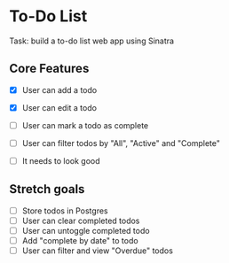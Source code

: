 # To-Do List

Task: build a to-do list web app using Sinatra

## Core Features

- [x] User can add a todo
- [x] User can edit a todo
- [ ] User can mark a todo as complete
- [ ] User can filter todos by "All", "Active" and "Complete"
- [ ] It needs to look good


## Stretch goals

- [ ] Store todos in Postgres
- [ ] User can clear completed todos
- [ ] User can untoggle completed todo
- [ ] Add "complete by date" to todo
- [ ] User can filter and view "Overdue" todos
